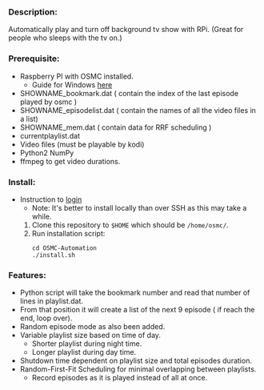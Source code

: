 ### Description:
Automatically play and turn off background tv show with RPi. (Great for people who sleeps with the tv on.)

### Prerequisite:
- Raspberry PI with OSMC installed.
	- Guide for Windows [here](https://flixed.io/install-osmc-raspberry-pi/)
- SHOWNAME_bookmark.dat ( contain the index of the last episode played by osmc )
- SHOWNAME_episodelist.dat ( contain the names of all the video files in a list)
- SHOWNAME_mem.dat ( contain data for RRF scheduling )
- currentplaylist.dat
- Video files (must be playable by kodi)
- Python2 NumPy
- ffmpeg to get video durations.

### Install:
- Instruction to [login](https://osmc.tv/wiki/general/accessing-the-command-line/)
	- Note: It's better to install locally than over SSH as this may take a while.
	1. Clone this repository to `$HOME` which should be `/home/osmc/`.
	2. Run installation script:
		```
		cd OSMC-Automation
		./install.sh
		```
	
### Features:
- Python script will take the bookmark number and read that number of lines in playlist.dat.
- From that position it will create a list of the next 9 episode ( if reach the end, loop over).
- Random episode mode as also been added.
- Variable playlist size based on time of day.
	- Shorter playlist during night time.
	- Longer playlist during day time.
- Shutdown time dependent on playlist size and total episodes duration.
- Random-First-Fit Scheduling for minimal overlapping between playlists.
	- Record episodes as it is played instead of all at once.
